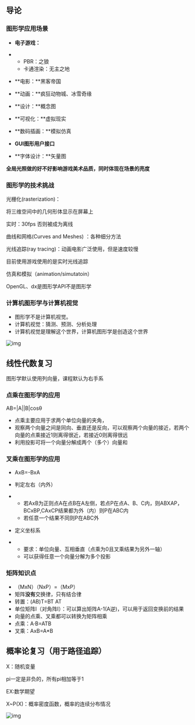 ## **导论**

### **图形学应用场景**

- **电子游戏：**

- - PBR：之狼
  - 卡通渲染：无主之地

- **电影：**黑客帝国

- **动画：**疯狂动物城、冰雪奇缘

- **设计：**概念图

- **可视化：**虚拟现实

- **数码插画：**模拟仿真

- **GUI图形用户接口**

- **字体设计：**矢量图

**全局光照做的好不好影响游戏美术品质，同时体现在场景的亮度**

### **图形学的技术挑战**

光栅化(rasterization)：

将三维空间中的几何形体显示在屏幕上

实时：30fps 否则被成为离线

曲线和网格(Curves and Meshes) ：各种细分方法

光线追踪(ray tracing)：动画电影广泛使用，但是速度较慢

目前使用游戏使用的是实时光线追踪

仿真和模拟（animation/simutatoin）

OpenGL、dx是图形学API不是图形学

### **计算机图形学与计算机视觉**

- 图形学不是计算机视觉。
- 计算机视觉：猜测、预测、分析处理
- 计算机视觉是理解这个世界，计算机图形学是创造这个世界

![img](https://pic4.zhimg.com/80/v2-2fa88f0ffd80bd8a4050e6508ef29a1b_1440w.jpg)

## **线性代数复习**

图形学默认使用列向量，课程默认为右手系

### **点乘在图形学的应用**

AB=|A||B|cosθ

- 点乘主要应用于求两个单位向量的夹角，
- 观察两个向量之间是同向、垂直还是反向，可以观察两个向量的接近，若两个向量的点乘接近1则离得很近，若接近0则离得很远
- 利用投影可将一个向量分解成两个（多个）向量和

### **叉乘在图形学的应用**

- AxB=-BxA

- 判定左右（内外）

- - 若AxB为正则点A在点B在A左侧，若点P在点A、B、C内，则ABXAP，BCxBP,CAxCP结果都为外（内）则P在ABC内
  - 若任意一个结果不同则P在ABC外

- 定义坐标系

- - 要求：单位向量、互相垂直（点乘为0且叉乘结果为另外一轴）
  - 可以获得任意一个向量分解为多个投影

### **矩阵知识点**

- （MxN）（NxP）=（MxP）
- 矩阵**没有**交换律，只有结合律
- 转置：(AB)T=BT AT
- 单位矩阵I（对角阵I）：可以算出矩阵A-1(A逆)，可以用于返回变换前的结果
- 向量的点乘、叉乘都可以转换为矩阵相乘
- 点乘：A·B=ATB
- 叉乘：AxB=A*B

## **概率论复习（用于路径追踪）**

X：随机变量

pi一定是非负的，所有pi相加等于1

EX:数学期望

X~P(X)：概率密度函数，概率的连续分布情况

![img](https://pic4.zhimg.com/80/v2-af27ca7531e26e1a065374490785864b_1440w.jpg)